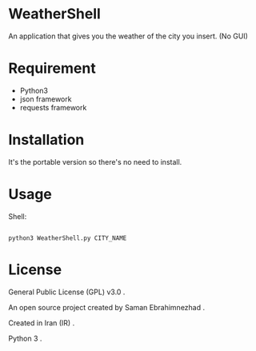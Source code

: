                                                              
# WeatherShell
An application that gives you the weather of the city you insert. (No GUI)

# Requirement

* Python3
* json framework
* requests framework

# Installation

It's the portable version so there's no need to install.

# Usage

Shell:

```shell

python3 WeatherShell.py CITY_NAME

```
# License

General Public License (GPL) v3.0 .

An open source project created by Saman Ebrahimnezhad .

Created in Iran (IR) .

Python 3 .
